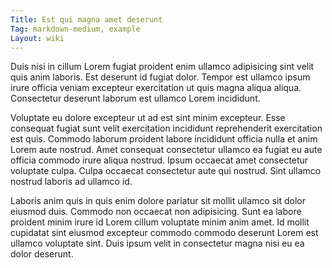 ```yaml
---
Title: Est qui magna amet deserunt
Tag: markdown-medium, example
Layout: wiki
---
```

Duis nisi in cillum Lorem fugiat proident enim ullamco adipisicing sint velit quis anim laboris. Est deserunt id fugiat dolor. Tempor est ullamco ipsum irure officia veniam excepteur exercitation ut quis magna aliqua aliqua. Consectetur deserunt laborum est ullamco Lorem incididunt.

Voluptate eu dolore excepteur ut ad est sint minim excepteur. Esse consequat fugiat sunt velit exercitation incididunt reprehenderit exercitation est quis. Commodo laborum proident labore incididunt officia nulla et anim Lorem aute nostrud. Amet consequat consectetur ullamco ea fugiat eu aute officia commodo irure aliqua nostrud. Ipsum occaecat amet consectetur voluptate culpa. Culpa occaecat consectetur aute qui nostrud. Sint ullamco nostrud laboris ad ullamco id.

Laboris anim quis in quis enim dolore pariatur sit mollit ullamco sit dolor eiusmod duis. Commodo non occaecat non adipisicing. Sunt ea labore proident minim irure id Lorem cillum voluptate minim anim amet. Id mollit cupidatat sint eiusmod excepteur commodo commodo deserunt Lorem est ullamco voluptate sint. Duis ipsum velit in consectetur magna nisi eu ea dolor deserunt.